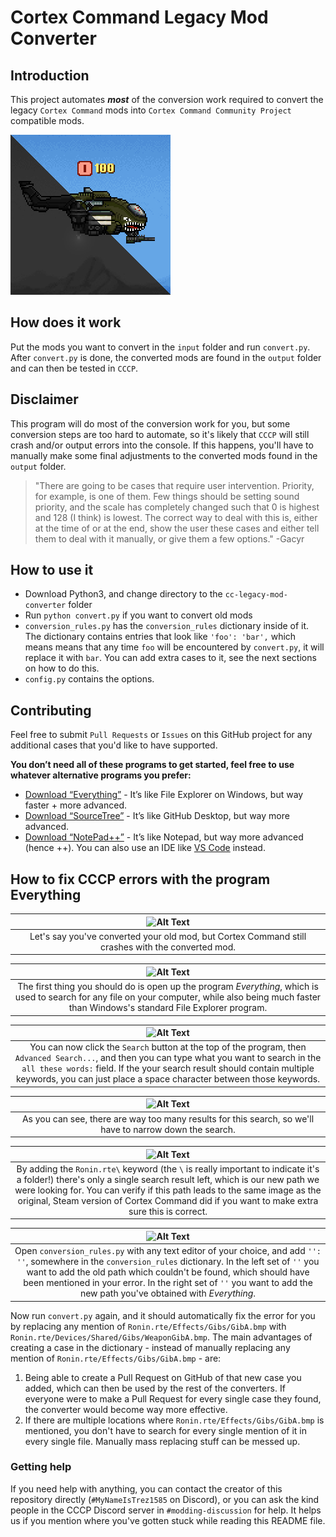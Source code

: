 # Cortex Command Legacy Mod Converter

## Introduction
This project automates ***most*** of the conversion work required to convert the legacy `Cortex Command` mods into `Cortex Command Community Project` compatible mods.

![project-icon](cclmc-icon.png)

## How does it work
Put the mods you want to convert in the `input` folder and run `convert.py`. After `convert.py` is done, the converted mods are found in the `output` folder and can then be tested in `CCCP`.

## Disclaimer
This program will do most of the conversion work for you, but some conversion steps are too hard to automate, so it's likely that `CCCP` will still crash and/or output errors into the console. If this happens, you'll have to manually make some final adjustments to the converted mods found in the `output` folder.

> "There are going to be cases that require user intervention. Priority, for example, is one of them. Few things should be setting sound priority, and the scale has completely changed such that 0 is highest and 128 (I think) is lowest. The correct way to deal with this is, either at the time of or at the end, show the user these cases and either tell them to deal with it manually, or give them a few options." -Gacyr

## How to use it
* Download Python3, and change directory to the `cc-legacy-mod-converter` folder
* Run `python convert.py` if you want to convert old mods
* `conversion_rules.py` has the `conversion_rules` dictionary inside of it. The dictionary contains entries that look like `'foo': 'bar',` which means means that any time `foo` will be encountered by `convert.py`, it will replace it with `bar`. You can add extra cases to it, see the next sections on how to do this.
* `config.py` contains the options.

## Contributing
Feel free to submit `Pull Requests` or `Issues` on this GitHub project for any additional cases that you'd like to have supported.

**You don’t need all of these programs to get started, feel free to use whatever alternative programs you prefer:**
* [Download “Everything”](https://voidtools.com/) - It’s like File Explorer on Windows, but way faster + more advanced.
* [Download “SourceTree”](https://www.sourcetreeapp.com/) - It’s like GitHub Desktop, but way more advanced.
* [Download “NotePad++”](https://notepad-plus-plus.org/downloads/) - It’s like Notepad, but way more advanced (hence ++). You can also use an IDE like [VS Code](https://code.visualstudio.com/) instead.

## How to fix CCCP errors with the program Everything

| ![Alt Text](https://i.imgur.com/WXZ09s2.png) |
| :---: |
| Let's say you've converted your old mod, but Cortex Command still crashes with the converted mod. |

| ![Alt Text](https://i.imgur.com/vliMjVg.png) |
| :---: |
| The first thing you should do is open up the program *Everything*, which is used to search for any file on your computer, while also being much faster than Windows's standard File Explorer program. |

| ![Alt Text](https://i.imgur.com/bLXi1qv.png) |
| :---: |
| You can now click the `Search` button at the top of the program, then `Advanced Search...`, and then you can type what you want to search in the `all these words:` field. If the your search result should contain multiple keywords, you can just place a space character between those keywords. |

| ![Alt Text](https://i.imgur.com/spZ8Wp8.png) |
| :---: |
| As you can see, there are way too many results for this search, so we'll have to narrow down the search. |

| ![Alt Text](https://i.imgur.com/mjQTNKS.png) |
| :---: |
| By adding the `Ronin.rte\` keyword (the `\` is really important to indicate it's a folder!) there's only a single search result left, which is our new path we were looking for. You can verify if this path leads to the same image as the original, Steam version of Cortex Command did if you want to make extra sure this is correct. |

| ![Alt Text](https://i.imgur.com/dpuTSvO.png) |
| :---: |
| Open `conversion_rules.py` with any text editor of your choice, and add `'': ''`, somewhere in the `conversion_rules` dictionary. In the left set of `''` you want to add the old path which couldn't be found, which should have been mentioned in your error. In the right set of `''` you want to add the new path you've obtained with *Everything*. |

Now run `convert.py` again, and it should automatically fix the error for you by replacing any mention of `Ronin.rte/Effects/Gibs/GibA.bmp` with `Ronin.rte/Devices/Shared/Gibs/WeaponGibA.bmp`. The main advantages of creating a case in the dictionary - instead of manually replacing any mention of `Ronin.rte/Effects/Gibs/GibA.bmp` - are:
1. Being able to create a Pull Request on GitHub of that new case you added, which can then be used by the rest of the converters. If everyone were to make a Pull Request for every single case they found, the converter would become way more effective.
2. If there are multiple locations where `Ronin.rte/Effects/Gibs/GibA.bmp` is mentioned, you don't have to search for every single mention of it in every single file. Manually mass replacing stuff can be messed up.

### Getting help
If you need help with anything, you can contact the creator of this repository directly (`#MyNameIsTrez1585` on Discord), or you can ask the kind people in the CCCP Discord server in `#modding-discussion` for help. It helps us if you mention where you've gotten stuck while reading this README file.

